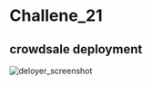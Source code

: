 # Challene_21
## crowdsale deployment
![deloyer_screenshot](https://user-images.githubusercontent.com/93133498/171072644-8ab17b9a-4ee8-424b-92a7-1970d1451bce.png)
